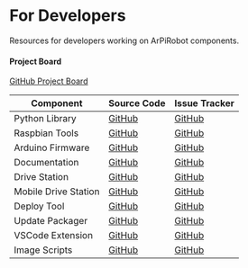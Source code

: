 # For Developers

Resources for developers working on ArPiRobot components.

#### Project Board

[GitHub Project Board](https://github.com/users/MB3hel/projects/2)

| Component | Source Code | Issue Tracker |
| --------- | ----------- | ------------- |
| Python Library | [GitHub](https://github.com/MB3hel/ArPiRobot-PythonLib) | [GitHub](https://github.com/MB3hel/ArPiRobot-PythonLib/issues) |
| Raspbian Tools |  [GitHub](https://github.com/MB3hel/ArPiRobot-RaspbianTools) | [GitHub](https://github.com/MB3hel/ArPiRobot-RaspbianTools/issues) |
| Arduino Firmware | [GitHub](https://github.com/MB3hel/ArPiRobot-ArduinoFirmware) | [GitHub](https://github.com/MB3hel/ArPiRobot-ArduinoFirmware/issues) |
| Documentation | [GitHub](https://github.com/MB3hel/ArPiRobot) | [GitHub](https://github.com/MB3hel/ArPiRobot) |
| Drive Station | [GitHub](https://github.com/MB3hel/ArPiRobot-DriveStation) | [GitHub](https://github.com/MB3hel/ArPiRobot-DriveStation/issues) |
| Mobile Drive Station | [GitHub](https://github.com/MB3hel/ArPiRobot-MobileDriveStation) | [GitHub](https://github.com/MB3hel/ArPiRobot-MobileDriveStation/issues) |
| Deploy Tool | [GitHub](https://github.com/MB3hel/ArPiRobot-DeployTool) | [GitHub](https://github.com/MB3hel/ArPiRobot-DeployTool/issues) |
| Update Packager | [GitHub](https://github.com/MB3hel/ArPiRobot-UpdatePackager) | [GitHub](https://github.com/MB3hel/ArPiRobot-UpdatePackager/issues) |
| VSCode Extension | [GitHub](https://github.com/MB3hel/ArPiRobot-VSCodeExtension) | [GitHub](https://github.com/MB3hel/ArPiRobot-VSCodeExtension/issues) |
| Image Scripts | [GitHub](https://github.com/MB3hel/ArPiRobot-ImageScripts) | [GitHub](https://github.com/MB3hel/ArPiRobot-ImageScripts/issues) |
